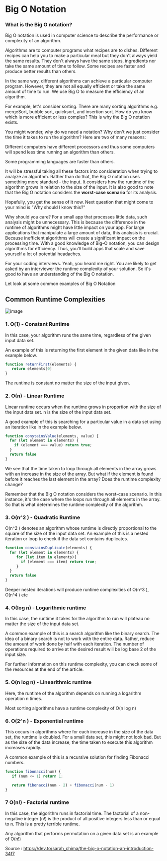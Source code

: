 # Big O Notation

### What is the Big O notation?
Big O notation is used in computer science to describe the performance or complexity of an algorithm.

Algorithms are to computer programs what recipes are to dishes. Different recipes can help you to make a particular meal but they don't always yield the same results. They don't always have the same steps, ingredients nor take the same amount of time to follow. Some recipes are faster and produce better results than others.

In the same way, different algorithms can achieve a particular computer program. However, they are not all equally efficient or take the same amount of time to run. We use Big O to measure the efficiency of an algorithm.

For example, let's consider sorting. There are many sorting algorithms e.g. mergeSort, bubble sort, quicksort, and insertion sort. How do you know which is more efficient or less complex? This is why the Big O notation exists.

You might wonder, why do we need a notation? Why don't we just consider the time it takes to run the algorithm? Here are two of many reasons:

Different computers have different processors and thus some computers will spend less time running an algorithm than others.

Some programming languages are faster than others.

It will be stressful taking all these factors into consideration when trying to analyze an algorithm. Rather than do that, the Big O notation uses something more standard - the input. It considers how the runtime of the algorithm grows in relation to the size of the input. It is also good to note that the Big O notation considers the **worst-case scenario** for its analysis.

Hopefully, you get the sense of it now. Next question that might come to your mind is "Why should I know this?"

Why should you care?
For a small app that processes little data, such analysis might be unnecessary. This is because the difference in the runtime of algorithms might have little impact on your app. For large applications that manipulate a large amount of data, this analysis is crucial. Because inefficient algorithms will create a significant impact on the processing time. With a good knowledge of Big-O notation, you can design algorithms for efficiency. Thus, you'll build apps that scale and save yourself a lot of potential headaches.

For your coding interviews. Yeah, you heard me right. You are likely to get asked by an interviewer the runtime complexity of your solution. So it's good to have an understanding of the Big O notation.

Let look at some common examples of Big O Notation

## Common Runtime Complexities
![image](https://user-images.githubusercontent.com/28825619/204736074-2c942472-4da8-4b1a-9abd-d79917252e5a.png)

### 1. O(1) - Constant Runtime
In this case, your algorithm runs the same time, regardless of the given input data set.

An example of this is returning the first element in the given data like in the example below.

```js
function returnFirst(elements) {
   return elements[0]
}
```

The runtime is constant no matter the size of the input given.

### 2. O(n) - Linear Runtime
Linear runtime occurs when the runtime grows in proportion with the size of the input data set. n is the size of the input data set.

A good example of this is searching for a particular value in a data set using an iteration like in the example below.

```js
function constainsValue(elements, value) {
  for (let element in elements) {
    if (element === value) return true;
  }
  return false
}
```
We see that the time taken to loop through all elements in the array grows with an increase in the size of the array. But what if the element is found before it reaches the last element in the array? Does the runtime complexity change?

Remember that the Big O notation considers the worst-case scenario. In this instance, it's the case where the loops run through all elements in the array. So that is what determines the runtime complexity of the algorithm.

### 3. O(n^2 ) - Quadratic Runtime
O(n^2 ) denotes an algorithm whose runtime is directly proportional to the square of the size of the input data set.
An example of this is a nested iteration or loop to check if the data set contains duplicates.

```js
function constainsDuplicate(elements) {
  for (let element in elements) {
     for (let item in elements){
       if (element === item) return true;
     }
  }
  return false
}
```

Deeper nested iterations will produce runtime complexities of O(n^3 ), O(n^4 ) etc

### 4. O(log n) - Logarithmic runtime
In this case, the runtime it takes for the algorithm to run will plateau no matter the size of the input data set.

A common example of this is a search algorithm like the binary search. The idea of a binary search is not to work with the entire data. Rather, reduce the amount of work done by half with each iteration. The number of operations required to arrive at the desired result will be log base 2 of the input size.

For further information on this runtime complexity, you can check some of the resources at the end of the article.

### 5. O(n log n) - Linearithmic runtime
Here, the runtime of the algorithm depends on running a logarithm operation n times.

Most sorting algorithms have a runtime complexity of O(n log n)

### 6. O(2^n ) - Exponential runtime
This occurs in algorithms where for each increase in the size of the data set, the runtime is doubled. For a small data set, this might not look bad. But as the size of the data increase, the time taken to execute this algorithm increases rapidly.

A common example of this is a recursive solution for finding Fibonacci numbers.

```js
function fibonacci(num) {
   if (num <= 1) return 1;

   return fibonacci(num - 2) + fibonacci(num - 1)
}
```   

### 7 O(n!) - Factorial runtime
In this case, the algorithm runs in factorial time. The factorial of a non-negative integer (n!) is the product of all positive integers less than or equal to n. This is a pretty terrible runtime.

Any algorithm that performs permutation on a given data set is an example of O(n!)


Source : https://dev.to/sarah_chima/the-big-o-notation-an-introduction-34f7
